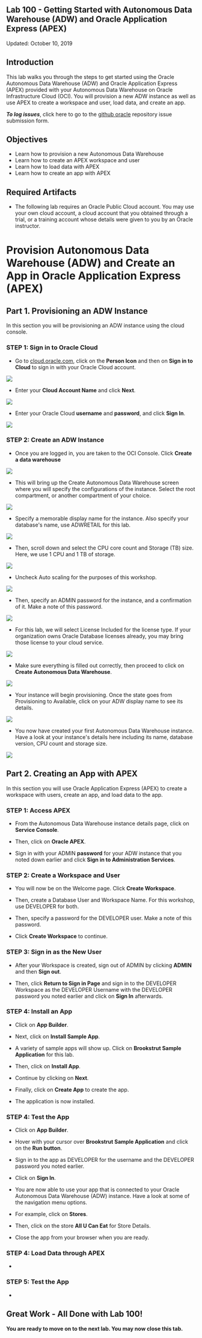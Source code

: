 Lab 100 - Getting Started with Autonomous Data Warehouse (ADW) and Oracle Application Express (APEX)
----------------------------------------------------------------------------


Updated: October 10, 2019

## **Introduction**

This lab walks you through the steps to get started using the Oracle Autonomous Data Warehouse (ADW) and Oracle Application Express (APEX) provided with your Autonomous Data Warehouse on Oracle Infrastructure Cloud (OCI). You will provision a new ADW instance as well as use APEX to create a workspace and user, load data, and create an app.


**_To log issues_**, click here to go to the [github oracle](https://github.com/oracle/learning-library/issues/new) repository issue submission form.

## Objectives
-   Learn how to provision a new Autonomous Data Warehouse
-   Learn how to create an APEX workspace and user
-   Learn how to load data with APEX
-   Learn how to create an app with APEX

## Required Artifacts
-   The following lab requires an Oracle Public Cloud account. You may use your own cloud account, a cloud account that you obtained through a trial, or a training account whose details were given to you by an Oracle instructor.

# Provision Autonomous Data Warehouse (ADW) and Create an App in Oracle Application Express (APEX)

## Part 1. Provisioning an ADW Instance

In this section you will be provisioning an ADW instance using the cloud console.


### **STEP 1: Sign in to Oracle Cloud**

-   Go to [cloud.oracle.com](https://cloud.oracle.com), click on the **Person Icon** and then on **Sign in to Cloud** to sign in with your Oracle Cloud account.

![](./images/100/Picture100-2.png)

-   Enter your **Cloud Account Name** and click **Next**.

![](./images/100/Picture100-3.jpg)

-   Enter your Oracle Cloud **username** and **password**, and click **Sign In**.

![](./images/100/Picture100-4.png)

### **STEP 2: Create an ADW Instance**

-   Once you are logged in, you are taken to the OCI Console. Click **Create a data warehouse**

![](images/LabGuide100-4797549d.png)

-  This will bring up the Create Autonomous Data Warehouse screen where you will specify the configurations of the instance. Select the root compartment, or another compartment of your choice.

![](./images/100/Picture100-26.jpg)

-  Specify a memorable display name for the instance. Also specify your database's name, use ADWRETAIL for this lab.

![](./images/100/Picture100-27.jpeg)

- Then, scroll down and select the CPU core count and Storage (TB) size. Here, we use 1 CPU and 1 TB of storage.

![](./images/100/Picture100-28.jpeg)

-  Uncheck Auto scaling for the purposes of this workshop.

![](./images/100/Picture100-28.jpeg)

-  Then, specify an ADMIN password for the instance, and a confirmation of it. Make a note of this password.

![](./images/100/Picture100-29.jpeg)

-  For this lab, we will select License Included for the license type. If your organization owns Oracle Database licenses already, you may bring those license to your cloud service.

![](./images/100/Picture100-37.JPG)

-  Make sure everything is filled out correctly, then proceed to click on **Create Autonomous Data Warehouse**.

![](./images/100/Picture100-31.jpeg)

-  Your instance will begin provisioning. Once the state goes from Provisioning to Available, click on your ADW display name to see its details.

![](./images/100/Picture100-32.jpeg)

-  You now have created your first Autonomous Data Warehouse instance. Have a look at your instance's details here including its name, database version, CPU count and storage size.

![](./images/100/Picture100-38.JPG)

## Part 2. Creating an App with APEX

In this section you will use Oracle Application Express (APEX) to create a workspace with users, create an app, and load data to the app.

### **STEP 1: Access APEX**

-   From the Autonomous Data Warehouse instance details page, click on **Service Console**.

-   Then, click on **Oracle APEX**.

-   Sign in with your ADMIN **password** for your ADW instance that you noted down earlier and click **Sign in to Administration Services**.

### **STEP 2: Create a Workspace and User**

-   You will now be on the Welcome page. Click **Create Workspace**.

-   Then, create a Database User and Workspace Name. For this workshop, use DEVELOPER for both.

-   Then, specify a password for the DEVELOPER user. Make a note of this password.

-   Click **Create Workspace** to continue.

### **STEP 3: Sign in as the New User**

-   After your Workspace is created, sign out of ADMIN by clicking **ADMIN** and then **Sign out**.

-   Then, click **Return to Sign in Page** and sign in to the DEVELOPER Workspace as the DEVELOPER Username with the DEVELOPER password you noted earlier and click on **Sign In** afterwards.

### **STEP 4: Install an App**

-   Click on **App Builder**.

-   Next, click on **Install Sample App**.

-   A variety of sample apps will show up. Click on **Brookstrut Sample Application** for this lab.

-   Then, click on **Install App**.

-   Continue by clicking on **Next**.

-   Finally, click on **Create App** to create the app.

-   The application is now installed.

### **STEP 4: Test the App**

-   Click on **App Builder**.

-   Hover with your cursor over **Brookstrut Sample Application** and click on the **Run button**.

-   Sign in to the app as DEVELOPER for the username and the DEVELOPER password you noted earlier.

-   Click on **Sign In**.

-   You are now able to use your app that is connected to your Oracle Autonomous Data Warehouse (ADW) instance. Have a look at some of the navigation menu options. 

-   For example, click on **Stores**.

-   Then, click on the store **All U Can Eat** for Store Details.

-   Close the app from your browser when you are ready.

### **STEP 4: Load Data through APEX**

-  


### **STEP 5: Test the App**

-   

## Great Work - All Done with Lab 100!
**You are ready to move on to the next lab. You may now close this tab.**
